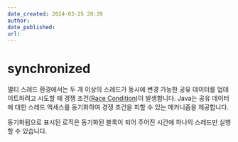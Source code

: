 ```yaml
---
date_created: 2024-03-25 20:39
author: 
date_published: 
url:
---
```

# synchronized

멀티 스레드 환경에서는 두 개 이상의 스레드가 동시에 변경 가능한 공유 데이터를 업데이트하려고 시도할 때 경쟁 조건([Race Condition](Race%20Condition.md))이 발생합니다. Java는 공유 데이터에 대한 스레드 액세스를 동기화하여 경쟁 조건을 피할 수 있는 메커니즘을 제공합니다.

동기화됨으로 표시된 로직은 동기화된 블록이 되어 주어진 시간에 하나의 스레드만 실행할 수 있습니다.
